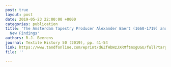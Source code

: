 ```yaml
---
post: true
layout: post
date: 2019-05-23 22:00:00 +0000
categories: publication
title: 'The Amsterdam Tapestry Producer Alexander Baert (1660-1719) and his Workshop:
  New Findings'
authors: R.J. Beerens
journal: Textile History 50 (2019), pp. 41-54
link: https://www.tandfonline.com/eprint/d6ZfHbWzJXRMftmxgUGU/full?target=10.1080/00404969.2019.1582581
file: ''

---
```

